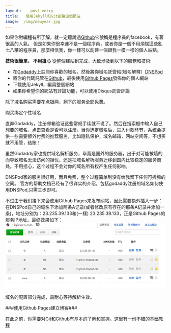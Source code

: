 ```yaml
---
layout:    post_entry
title:   使用Jekyll和Git創建這個網站
image:  /img/newyear.jpg
---
```


如果你對編程有所了解，就一定聽說過[Github][]它號稱是程序員的facebook，有著很高的人氣。 但是如果你很幸運不是一個程序員，或者你是一個不用煩惱這些亂七八糟的程序員，那麼相信我，你一樣可以創建一個跟我一模一樣的個人站點。

**技術很簡單， 不用擔心**
從整個建站到完成，大致涉及到以下的服務和技術:


-  在[Godaddy][]上註冊你喜歡的域名，然後將你域名託管給(域名解釋）[DNSPod][]
-  將你的代碼託管在[Github][]，最後使用[Github Pages][]發佈你的個人網站
-  下載使用Jekyll，編寫整個網站
-  如果你希望你的網站有評論功能，可以使用Disqus託管評論

除了域名购买需要花点银两，剩下的服务全部免费。

购买绑定个性域名

直奔Godaddy，注册邮箱验证这些常规手续就不说了。然后在搜索框中输入自己想要的域名，点击查看是否可以注册。当你选定域名后，进入付款环节，系统会提供一些需要额外付费的推荐服务，比如隐私保护，域名邮箱，网站空间等，不想买就不用管，结账！

虽然Godaddy家也提供域名解析服务，毕竟是国外的服务器，出于对可能被墙的而导致域名无法访问的担忧，还是把域名解析服务迁移到国内比较稳定的服务商处。不用担心，这个过程不会对你的域名所有权产生任何影响。

DNSPod家的服务很好用，而且免费，整个过程简单到没有给我留下任何可折腾的空间。 官方的帮助文档已经有了很详实的介绍，包括godaddy注册的域名如何使用DNSPod,只需三步即可。

不过由于我们接下来会使用Github Pages来发布网站，因此需要额外插入一步： 在DNSPod自己的域名下添加两条A记录(或者修改原有存在的那条A记录并添加一条)，地址分别为：23.235.39.133和(一樣) 23.235.39.133，正是Github Pages的服务IP地址。最终效果如下：
![pod](/img/Dnspod.png)

域名的配置部分完成，需耐心等待解析生效。

###使用Github Pages建立博客###

在此之前，你需要对Git和Github有基本的了解和掌握。这里有一份不错的[基础教程][]

[Github]: https://github.com
[Godaddy]: https://www.godaddy.com/
[DNSPod]: https://www.dnspod.cn/
[Github Pages]: https://pages.github.com/
[Github]: http://github.com "Github"
[基础教程]: http://wulujia.com/2014/01/15/jekyll-github-blog/#toc_1